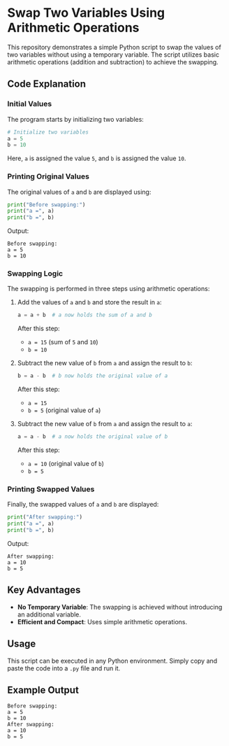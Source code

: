 # Swap Two Variables Using Arithmetic Operations

This repository demonstrates a simple Python script to swap the values of two variables without using a temporary variable. The script utilizes basic arithmetic operations (addition and subtraction) to achieve the swapping.

## Code Explanation

### Initial Values

The program starts by initializing two variables:

```python
# Initialize two variables
a = 5
b = 10
```

Here, `a` is assigned the value `5`, and `b` is assigned the value `10`.

### Printing Original Values

The original values of `a` and `b` are displayed using:

```python
print("Before swapping:")
print("a =", a)
print("b =", b)
```

Output:

```\
Before swapping:
a = 5
b = 10
```

### Swapping Logic

The swapping is performed in three steps using arithmetic operations:

1. Add the values of `a` and `b` and store the result in `a`:

   ```python
   a = a + b  # a now holds the sum of a and b
   ```

   After this step:
   - `a = 15` (sum of `5` and `10`)
   - `b = 10`

2. Subtract the new value of `b` from `a` and assign the result to `b`:

   ```python
   b = a - b  # b now holds the original value of a
   ```

   After this step:
   - `a = 15`
   - `b = 5` (original value of `a`)

3. Subtract the new value of `b` from `a` and assign the result to `a`:

   ```python
   a = a - b  # a now holds the original value of b
   ```

   After this step:
   - `a = 10` (original value of `b`)
   - `b = 5`

### Printing Swapped Values

Finally, the swapped values of `a` and `b` are displayed:

```python
print("After swapping:")
print("a =", a)
print("b =", b)
```

Output:

```\
After swapping:
a = 10
b = 5
```

## Key Advantages

- **No Temporary Variable**: The swapping is achieved without introducing an additional variable.
- **Efficient and Compact**: Uses simple arithmetic operations.

## Usage

This script can be executed in any Python environment. Simply copy and paste the code into a `.py` file and run it.

## Example Output

```\
Before swapping:
a = 5
b = 10
After swapping:
a = 10
b = 5
